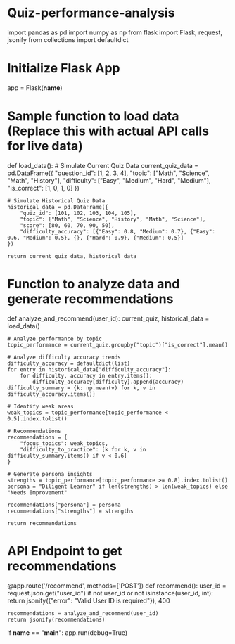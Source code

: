 # Quiz-performance-analysis
import pandas as pd
import numpy as np
from flask import Flask, request, jsonify
from collections import defaultdict

# Initialize Flask App
app = Flask(__name__)

# Sample function to load data (Replace this with actual API calls for live data)
def load_data():
    # Simulate Current Quiz Data
    current_quiz_data = pd.DataFrame({
        "question_id": [1, 2, 3, 4],
        "topic": ["Math", "Science", "Math", "History"],
        "difficulty": ["Easy", "Medium", "Hard", "Medium"],
        "is_correct": [1, 0, 1, 0]
    })

    # Simulate Historical Quiz Data
    historical_data = pd.DataFrame({
        "quiz_id": [101, 102, 103, 104, 105],
        "topic": ["Math", "Science", "History", "Math", "Science"],
        "score": [80, 60, 70, 90, 50],
        "difficulty_accuracy": [{"Easy": 0.8, "Medium": 0.7}, {"Easy": 0.6, "Medium": 0.5}, {}, {"Hard": 0.9}, {"Medium": 0.5}]
    })

    return current_quiz_data, historical_data

# Function to analyze data and generate recommendations
def analyze_and_recommend(user_id):
    current_quiz, historical_data = load_data()

    # Analyze performance by topic
    topic_performance = current_quiz.groupby("topic")["is_correct"].mean()

    # Analyze difficulty accuracy trends
    difficulty_accuracy = defaultdict(list)
    for entry in historical_data["difficulty_accuracy"]:
        for difficulty, accuracy in entry.items():
            difficulty_accuracy[difficulty].append(accuracy)
    difficulty_summary = {k: np.mean(v) for k, v in difficulty_accuracy.items()}

    # Identify weak areas
    weak_topics = topic_performance[topic_performance < 0.5].index.tolist()

    # Recommendations
    recommendations = {
        "focus_topics": weak_topics,
        "difficulty_to_practice": [k for k, v in difficulty_summary.items() if v < 0.6]
    }

    # Generate persona insights
    strengths = topic_performance[topic_performance >= 0.8].index.tolist()
    persona = "Diligent Learner" if len(strengths) > len(weak_topics) else "Needs Improvement"

    recommendations["persona"] = persona
    recommendations["strengths"] = strengths

    return recommendations

# API Endpoint to get recommendations
@app.route('/recommend', methods=['POST'])
def recommend():
    user_id = request.json.get("user_id")
    if not user_id or not isinstance(user_id, int):
        return jsonify({"error": "Valid User ID is required"}), 400

    recommendations = analyze_and_recommend(user_id)
    return jsonify(recommendations)

if __name__ == "__main__":
    app.run(debug=True)
